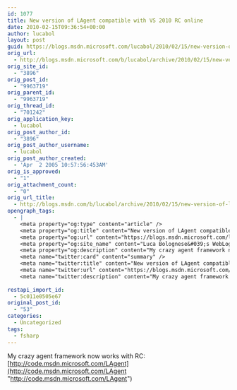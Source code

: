 ```yaml
---
id: 1077
title: New version of LAgent compatible with VS 2010 RC online
date: 2010-02-15T09:36:54+00:00
author: lucabol
layout: post
guid: https://blogs.msdn.microsoft.com/lucabol/2010/02/15/new-version-of-lagent-compatible-with-vs-2010-rc-online/
orig_url:
  - http://blogs.msdn.microsoft.com/b/lucabol/archive/2010/02/15/new-version-of-lagent-compatible-with-vs-2010-rc-online.aspx
orig_site_id:
  - "3896"
orig_post_id:
  - "9963719"
orig_parent_id:
  - "9963719"
orig_thread_id:
  - "701242"
orig_application_key:
  - lucabol
orig_post_author_id:
  - "3896"
orig_post_author_username:
  - lucabol
orig_post_author_created:
  - 'Apr  2 2005 10:57:56:453AM'
orig_is_approved:
  - "1"
orig_attachment_count:
  - "0"
orig_url_title:
  - http://blogs.msdn.com/b/lucabol/archive/2010/02/15/new-version-of-lagent-compatible-with-vs-2010-rc-online.aspx
opengraph_tags:
  - |
    <meta property="og:type" content="article" />
    <meta property="og:title" content="New version of LAgent compatible with VS 2010 RC online" />
    <meta property="og:url" content="https://blogs.msdn.microsoft.com/lucabol/2010/02/15/new-version-of-lagent-compatible-with-vs-2010-rc-online/" />
    <meta property="og:site_name" content="Luca Bolognese&#039;s WebLog" />
    <meta property="og:description" content="My crazy agent framework now works with RC: http://code.msdn.microsoft.com/LAgent" />
    <meta name="twitter:card" content="summary" />
    <meta name="twitter:title" content="New version of LAgent compatible with VS 2010 RC online" />
    <meta name="twitter:url" content="https://blogs.msdn.microsoft.com/lucabol/2010/02/15/new-version-of-lagent-compatible-with-vs-2010-rc-online/" />
    <meta name="twitter:description" content="My crazy agent framework now works with RC: http://code.msdn.microsoft.com/LAgent" />
    
restapi_import_id:
  - 5c011e0505e67
original_post_id:
  - "53"
categories:
  - Uncategorized
tags:
  - fsharp
---
```

My crazy agent framework now works with RC: [http://code.msdn.microsoft.com/LAgent](http://code.msdn.microsoft.com/LAgent "http://code.msdn.microsoft.com/LAgent")